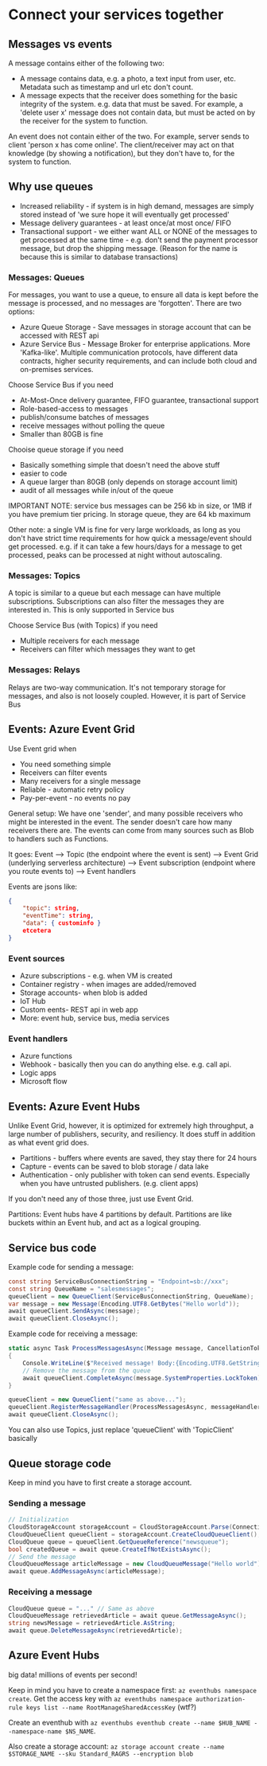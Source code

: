 # Connect your services together

## Messages vs events

A message contains either of the following two:

- A message contains data, e.g. a photo, a text input from user, etc. Metadata such as timestamp and url etc don't count.
- A message expects that the receiver does something for the basic integrity of the system. e.g. data that must be saved. For example, a 'delete user x' message does not contain data, but must be acted on by the receiver for the system to function.

An event does not contain either of the two. For example, server sends to client 'person x has come online'. The client/receiver may act on that knowledge (by showing a notification), but they don't have to, for the system to function.

## Why use queues

- Increased reliability - if system is in high demand, messages are simply stored instead of 'we sure hope it will eventually get processed'
- Message delivery guarantees - at least once/at most once/ FIFO
- Transactional support - we either want ALL or NONE of the messages to get processed at the same time - e.g. don't send the payment processor message, but drop the shipping message. (Reason for the name is because this is similar to database transactions)

### Messages: Queues

For messages, you want to use a queue, to ensure all data is kept before the message is processed, and no messages are 'forgotten'. There are two options:

- Azure Queue Storage - Save messages in storage account that can be accessed with REST api
- Azure Service Bus - Message Broker for enterprise applications. More 'Kafka-like'. Multiple communication protocols, have different data contracts, higher security requirements, and can include both cloud and on-premises services.

Choose Service Bus if you need

- At-Most-Once delivery guarantee, FIFO guarantee, transactional support
- Role-based-access to messages
- publish/consume batches of messages
- receive messages without polling the queue
- Smaller than 80GB is fine

Chooise queue storage if you need

- Basically something simple that doesn't need the above stuff
- easier to code
- A queue larger than 80GB (only depends on storage account limit)
- audit of all messages while in/out of the queue

IMPORTANT NOTE: service bus messages can be 256 kb in size, or 1MB if you have premium tier pricing. In storage queue, they are 64 kb maximum

Other note: a single VM is fine for very large workloads, as long as you don't have strict time requirements for how quick a message/event should get processed. e.g. if it can take a few hours/days for a message to get processed, peaks can be processed at night without autoscaling.

### Messages: Topics

A topic is similar to a queue but each message can have multiple subscriptions. Subscriptions can also filter the messages they are interested in. This is only supported in Service bus

Choose Service Bus (with Topics) if you need

- Multiple receivers for each message
- Receivers can filter which messages they want to get

### Messages: Relays

Relays are two-way communication. It's not temporary storage for messages, and also is not loosely coupled. However, it is part of Service Bus

## Events: Azure Event Grid

Use Event grid when

- You need something simple
- Receivers can filter events
- Many receivers for a single message
- Reliable - automatic retry policy
- Pay-per-event - no events no pay

General setup: We have one 'sender', and many possible receivers who might be interested in the event. The sender doesn't care how many receivers there are. The events can come from many sources such as Blob to handlers such as Functions.

It goes:  Event --> Topic (the endpoint where the event is sent) --> Event Grid (underlying serverless architecture) --> Event subscription (endpoint where you route events to) --> Event handlers

Events are jsons like:

```json
{
    "topic": string,
    "eventTime": string,
    "data": { custominfo }
    etcetera
}
```

### Event sources

- Azure subscriptions - e.g. when VM is created
- Container registry - when images are added/removed
- Storage accounts- when blob is added
- IoT Hub
- Custom eents- REST api in web app
- More: event hub, service bus, media services

### Event handlers

- Azure functions
- Webhook - basically then you can do anything else. e.g. call api.
- Logic apps
- Microsoft flow

## Events: Azure Event Hubs

Unlike Event Grid, however, it is optimized for extremely high throughput, a large number of publishers, security, and resiliency. It does stuff in addition as what event grid does.

- Partitions - buffers where events are saved, they stay there for 24 hours
- Capture - events can be saved to blob storage / data lake
- Authentication - only publisher with token can send events. Especially when you have untrusted publishers. (e.g. client apps)

If you don't need any of those three, just use Event Grid.

Partitions: Event hubs have 4 partitions by default. Partitions are like buckets within an Event hub, and act as a logical grouping.

## Service bus code

Example code for sending a message:

```csharp
const string ServiceBusConnectionString = "Endpoint=sb://xxx";
const string QueueName = "salesmessages";
queueClient = new QueueClient(ServiceBusConnectionString, QueueName);
var message = new Message(Encoding.UTF8.GetBytes("Hello world"));
await queueClient.SendAsync(message);
await queueClient.CloseAsync();
```

Example code for receiving a message:

```csharp
static async Task ProcessMessagesAsync(Message message, CancellationToken token)
{
    Console.WriteLine($"Received message! Body:{Encoding.UTF8.GetString(message.Body)}")
    // Remove the message from the queue
    await queueClient.CompleteAsync(message.SystemProperties.LockToken);
}

queueClient = new QueueClient("same as above...");
queueClient.RegisterMessageHandler(ProcessMessagesAsync, messageHandlerOptions);
await queueClient.CloseAsync();
```

You can also use Topics, just replace 'queueClient' with 'TopicClient' basically

## Queue storage code

Keep in mind you have to first create a storage account.

### Sending a message

```csharp
// Initialization
CloudStorageAccount storageAccount = CloudStorageAccount.Parse(ConnectionString);
CloudQueueClient queueClient = storageAccount.CreateCloudQueueClient();
CloudQueue queue = queueClient.GetQueueReference("newsqueue");
bool createdQueue = await queue.CreateIfNotExistsAsync();
// Send the message
CloudQueueMessage articleMessage = new CloudQueueMessage("Hello world");
await queue.AddMessageAsync(articleMessage);
```

### Receiving a message

```csharp
CloudQueue queue = "..." // Same as above
CloudQueueMessage retrievedArticle = await queue.GetMessageAsync();
string newsMessage = retrievedArticle.AsString;
await queue.DeleteMessageAsync(retrievedArticle);
```

## Azure Event Hubs

big data! millions of events per second!

Keep in mind you have to create a namespace first: `az eventhubs namespace create`. Get the access key with `az eventhubs namespace authorization-rule keys list --name RootManageSharedAccessKey` (wtf?)

Create an eventhub with `az eventhubs eventhub create --name $HUB_NAME --namespace-name $NS_NAME`.

Also create a storage account: `az storage account create --name $STORAGE_NAME --sku Standard_RAGRS --encryption blob`
